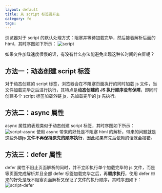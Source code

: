 ```yaml
---
layout: default
title: 从 script 标签说开去
category: fe
tags: 
---
```



浏览器对于 script 的默认处理方式：阻塞并等待加载完毕，然后接着解析后面的html，其时序图如下所示：
![script](http://www.growingwiththeweb.com/images/2014/02/26/script.svg)

如果文件加载速度很慢的话，有没有什么办法能避免出现这种长时间的白屏呢？


## 方法一：动态创建 script 标签
对于动态创建的 script 标签，浏览器会在不阻塞页面执行的同时加载 js 文件，当文件加载完毕之后进行执行，其特点是**动态创建的 JS 执行顺序没有保障**，即同时创建多个 script 标签加载外链 js，先加载完毕的 js 先执行。

## 方法二：async 属性
async 属性的表现类似于动态创建 script 标签，其时序图如下所示：
![script-async](http://www.growingwiththeweb.com/images/2014/02/26/script-async.svg)
使用 async 带来的好处是不阻塞 html 的解析，带来的问题就是这些外链**js 文件不再保持原先的顺序执行**，因此如果有先后依赖的话就会报错。

## 方法三：defer 属性
defer 属性不阻止页面解析的同时，并不立即执行单个加载完毕的 js 文件，而是等页面完成解析并且全部 defer 标签加载完毕之后，再**顺序执行**，使用 defer 带来的好处是既不阻塞页面解析又保证了文件的执行顺序，其时序图如下：
![script-defer](http://www.growingwiththeweb.com/images/2014/02/26/script-defer.svg)
